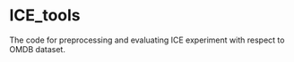 # ICE_tools
The code for preprocessing and evaluating ICE experiment with respect to OMDB dataset. 
